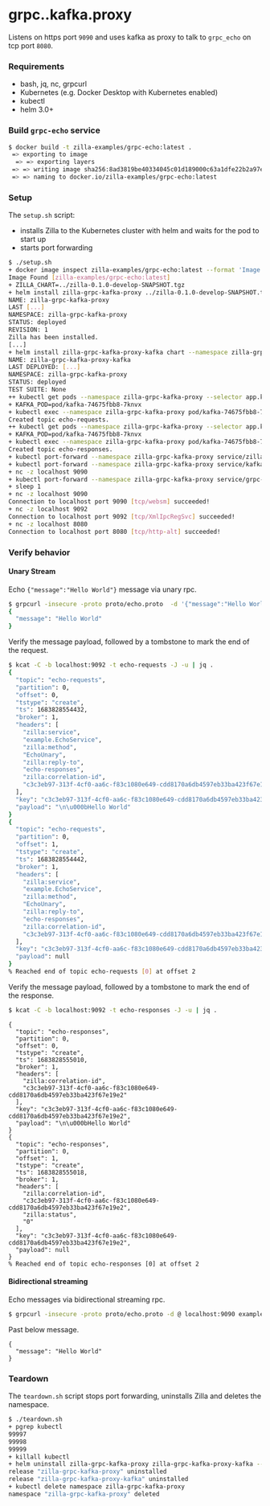 # grpc..kafka.proxy

Listens on https port `9090` and uses kafka as proxy to talk to `grpc_echo` on tcp port `8080`.

### Requirements

- bash, jq, nc, grpcurl
- Kubernetes (e.g. Docker Desktop with Kubernetes enabled)
- kubectl
- helm 3.0+

### Build `grpc-echo` service

```bash
$ docker build -t zilla-examples/grpc-echo:latest .
 => exporting to image
  => => exporting layers
 => => writing image sha256:8ad3819be40334045c01d189000c63a1dfe22b2a97ef376d0c6e56616de132c7 
 => => naming to docker.io/zilla-examples/grpc-echo:latest
```

### Setup

The `setup.sh` script:
- installs Zilla to the Kubernetes cluster with helm and waits for the pod to start up
- starts port forwarding

```bash
$ ./setup.sh
+ docker image inspect zilla-examples/grpc-echo:latest --format 'Image Found {{.RepoTags}}'
Image Found [zilla-examples/grpc-echo:latest]
+ ZILLA_CHART=../zilla-0.1.0-develop-SNAPSHOT.tgz
+ helm install zilla-grpc-kafka-proxy ../zilla-0.1.0-develop-SNAPSHOT.tgz --namespace zilla-grpc-kafka-proxy --create-namespace --wait [...]
NAME: zilla-grpc-kafka-proxy
LAST [...]
NAMESPACE: zilla-grpc-kafka-proxy
STATUS: deployed
REVISION: 1
Zilla has been installed.
[...]
+ helm install zilla-grpc-kafka-proxy-kafka chart --namespace zilla-grpc-kafka-proxy --create-namespace --wait --timeout 2m
NAME: zilla-grpc-kafka-proxy-kafka
LAST DEPLOYED: [...]
NAMESPACE: zilla-grpc-kafka-proxy
STATUS: deployed
TEST SUITE: None
++ kubectl get pods --namespace zilla-grpc-kafka-proxy --selector app.kubernetes.io/instance=kafka -o name
+ KAFKA_POD=pod/kafka-74675fbb8-7knvx
+ kubectl exec --namespace zilla-grpc-kafka-proxy pod/kafka-74675fbb8-7knvx -- /opt/bitnami/kafka/bin/kafka-topics.sh --bootstrap-server localhost:9092 --create --topic echo-requests --if-not-exists
Created topic echo-requests.
++ kubectl get pods --namespace zilla-grpc-kafka-proxy --selector app.kubernetes.io/instance=kafka -o name
+ KAFKA_POD=pod/kafka-74675fbb8-7knvx
+ kubectl exec --namespace zilla-grpc-kafka-proxy pod/kafka-74675fbb8-7knvx -- /opt/bitnami/kafka/bin/kafka-topics.sh --bootstrap-server localhost:9092 --create --topic echo-responses --if-not-exists
Created topic echo-responses.
+ kubectl port-forward --namespace zilla-grpc-kafka-proxy service/zilla-grpc-kafka-proxy 9090
+ kubectl port-forward --namespace zilla-grpc-kafka-proxy service/kafka 9092 29092
+ nc -z localhost 9090
+ kubectl port-forward --namespace zilla-grpc-kafka-proxy service/grpc-echo 8080
+ sleep 1
+ nc -z localhost 9090
Connection to localhost port 9090 [tcp/websm] succeeded!
+ nc -z localhost 9092
Connection to localhost port 9092 [tcp/XmlIpcRegSvc] succeeded!
+ nc -z localhost 8080
Connection to localhost port 8080 [tcp/http-alt] succeeded!
```

### Verify behavior

#### Unary Stream

Echo `{"message":"Hello World"}` message via unary rpc.

```bash
$ grpcurl -insecure -proto proto/echo.proto  -d '{"message":"Hello World"}' localhost:9090 example.EchoService.EchoUnary
{
  "message": "Hello World"
}
```

Verify the message payload, followed by a tombstone to mark the end of the request.

```bash
$ kcat -C -b localhost:9092 -t echo-requests -J -u | jq .
{
  "topic": "echo-requests",
  "partition": 0,
  "offset": 0,
  "tstype": "create",
  "ts": 1683828554432,
  "broker": 1,
  "headers": [
    "zilla:service",
    "example.EchoService",
    "zilla:method",
    "EchoUnary",
    "zilla:reply-to",
    "echo-responses",
    "zilla:correlation-id",
    "c3c3eb97-313f-4cf0-aa6c-f83c1080e649-cdd8170a6db4597eb33ba423f67e19e2"
  ],
  "key": "c3c3eb97-313f-4cf0-aa6c-f83c1080e649-cdd8170a6db4597eb33ba423f67e19e2",
  "payload": "\n\u000bHello World"
}
{
  "topic": "echo-requests",
  "partition": 0,
  "offset": 1,
  "tstype": "create",
  "ts": 1683828554442,
  "broker": 1,
  "headers": [
    "zilla:service",
    "example.EchoService",
    "zilla:method",
    "EchoUnary",
    "zilla:reply-to",
    "echo-responses",
    "zilla:correlation-id",
    "c3c3eb97-313f-4cf0-aa6c-f83c1080e649-cdd8170a6db4597eb33ba423f67e19e2"
  ],
  "key": "c3c3eb97-313f-4cf0-aa6c-f83c1080e649-cdd8170a6db4597eb33ba423f67e19e2",
  "payload": null
}
% Reached end of topic echo-requests [0] at offset 2
```

Verify the message payload, followed by a tombstone to mark the end of the response.

```bash
$ kcat -C -b localhost:9092 -t echo-responses -J -u | jq .
```
```
{
  "topic": "echo-responses",
  "partition": 0,
  "offset": 0,
  "tstype": "create",
  "ts": 1683828555010,
  "broker": 1,
  "headers": [
    "zilla:correlation-id",
    "c3c3eb97-313f-4cf0-aa6c-f83c1080e649-cdd8170a6db4597eb33ba423f67e19e2"
  ],
  "key": "c3c3eb97-313f-4cf0-aa6c-f83c1080e649-cdd8170a6db4597eb33ba423f67e19e2",
  "payload": "\n\u000bHello World"
}
{
  "topic": "echo-responses",
  "partition": 0,
  "offset": 1,
  "tstype": "create",
  "ts": 1683828555018,
  "broker": 1,
  "headers": [
    "zilla:correlation-id",
    "c3c3eb97-313f-4cf0-aa6c-f83c1080e649-cdd8170a6db4597eb33ba423f67e19e2",
    "zilla:status",
    "0"
  ],
  "key": "c3c3eb97-313f-4cf0-aa6c-f83c1080e649-cdd8170a6db4597eb33ba423f67e19e2",
  "payload": null
}
% Reached end of topic echo-responses [0] at offset 2
```

#### Bidirectional streaming 

Echo messages via bidirectional streaming rpc.

```bash
$ grpcurl -insecure -proto proto/echo.proto -d @ localhost:9090 example.EchoService.EchoBidiStream
```

Past below message.

```
{
  "message": "Hello World"
}
```

### Teardown

The `teardown.sh` script stops port forwarding, uninstalls Zilla and deletes the namespace.

```bash
$ ./teardown.sh
+ pgrep kubectl
99997
99998
99999
+ killall kubectl
+ helm uninstall zilla-grpc-kafka-proxy zilla-grpc-kafka-proxy-kafka --namespace zilla-grpc-kafka-proxy
release "zilla-grpc-kafka-proxy" uninstalled
release "zilla-grpc-kafka-proxy-kafka" uninstalled
+ kubectl delete namespace zilla-grpc-kafka-proxy
namespace "zilla-grpc-kafka-proxy" deleted
```

